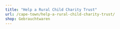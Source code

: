 ```yaml
---
title: "Help a Rural Child Charity Trust"
url: /cape-town/help-a-rural-child-charity-trust/
shop: Gebrauchtwaren
---
```

